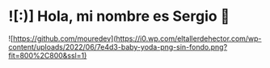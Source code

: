 # ![:)] Hola, mi nombre es Sergio 👋
![https://github.com/mouredev](https://i0.wp.com/eltallerdehector.com/wp-content/uploads/2022/06/7e4d3-baby-yoda-png-sin-fondo.png?fit=800%2C800&ssl=1)
